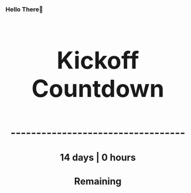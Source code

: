 ### Hello There👋

<!---START-TIMER--->
<h3 align='center' style='font-size: 64px;'>Kickoff Countdown</h3>
<h3 align='center' style='font-size: 30px;'>----------------------------------</h3>
<h3 align='center' style='font-size: 25px;'>14 days | 0 hours</h3>
<h3 align='center' style='font-size: 25px;'>Remaining</h3>
<!---END-TIMER--->
